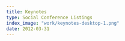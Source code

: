 ```yaml
---
title: Keynotes
type: Social Conference Listings
index_image: "work/keynotes-desktop-1.png"
date: 2012-03-31
---
```

